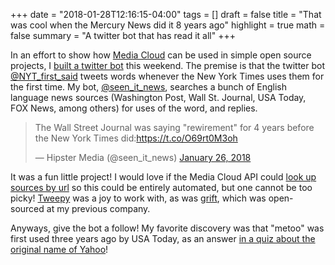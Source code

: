 +++
date = "2018-01-28T12:16:15-04:00"
tags = []
draft = false
title = "That was cool when the Mercury News did it 8 years ago"
highlight = true
math = false
summary = "A twitter bot that has read it all"
+++

In an effort to show how [Media Cloud](https://mediacloud.org/) can be used in simple open source 
projects, I [built a twitter bot](https://github.com/colcarroll/seen_it_news) this weekend. The 
premise is that the twitter bot [@NYT_first_said](https://twitter.com/NYT_first_said) tweets 
words whenever the New York Times uses them for the first time. My bot, 
[@seen_it_news](https://twitter.com/seen_it_news), searches a bunch of English language news 
sources (Washington Post, Wall St. Journal, USA Today, FOX News, among others) for uses of the word, 
and replies.

<blockquote class="twitter-tweet" data-lang="en"><p lang="en" dir="ltr">The Wall Street Journal was saying &quot;rewirement&quot; for 4 years before the New York Times did:<a href="https://t.co/O69rt0M3oh">https://t.co/O69rt0M3oh</a></p>&mdash; Hipster Media (@seen_it_news) <a href="https://twitter.com/seen_it_news/status/957010609572405248?ref_src=twsrc%5Etfw">January 26, 2018</a></blockquote>
<script async src="https://platform.twitter.com/widgets.js" charset="utf-8"></script>

It was a fun little project! I would love if the Media Cloud API could 
[look up sources by url](https://github.com/berkmancenter/mediacloud/issues/214) so this could
be entirely automated, but one cannot be too picky! [Tweepy](https://github.com/tweepy/tweepy) was
a joy to work with, as was [grift](https://github.com/kensho-technologies/grift), which was 
open-sourced at my previous company.

Anyways, give the bot a follow! My favorite discovery was that "metoo" was first used three years
ago by USA Today, as an answer 
[in a quiz about the original name of Yahoo](https://www.usatoday.com/story/money/columnist/strauss/2015/08/17/strauss-small-business-quiz/31754211/)!
